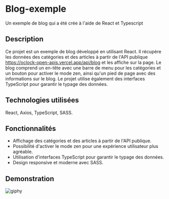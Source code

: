 # Blog-exemple
Un exemple de blog qui a été crée à l'aide de React et Typescript

## Description 
Ce projet est un exemple de blog développé en utilisant React. Il récupère les données des catégories et des articles à partir de l'API publique https://oclock-open-apis.vercel.app/api/blog et les affiche sur la page. Le blog comprend un en-tête avec une barre de menu pour les catégories et un bouton pour activer le mode zen, ainsi qu'un pied de page avec des informations sur le blog. Le projet utilise également des interfaces TypeScript pour garantir le typage des données.

## Technologies utilisées
React, Axios, TypeScript, SASS.

## Fonctionnalités
- Affichage des catégories et des articles à partir de l'API publique.
- Possibilité d'activer le mode zen pour une expérience utilisateur plus agréable.
- Utilisation d'interfaces TypeScript pour garantir le typage des données.
- Design responsive et moderne avec SASS.

## Demonstration
![giphy]()
